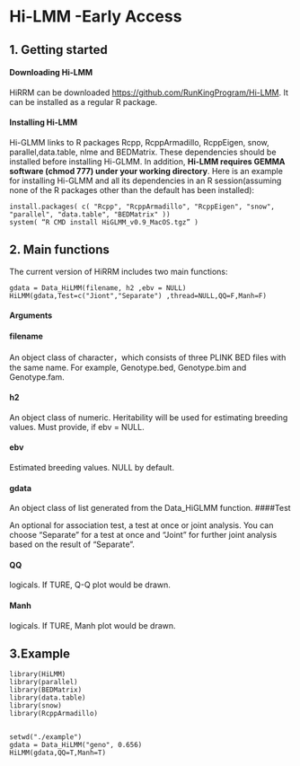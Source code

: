 # Hi-LMM -Early Access

## 1. Getting started
####	Downloading Hi-LMM
HiRRM can be downloaded https://github.com/RunKingProgram/Hi-LMM. It can be installed as a regular R package.
####	Installing Hi-LMM
Hi-GLMM links to R packages Rcpp, RcppArmadillo, RcppEigen, snow, parallel,data.table, nlme and BEDMatrix. These dependencies should be installed before installing Hi-GLMM. In addition, **Hi-LMM requires GEMMA software (chmod 777) under your working directory**. Here is an example for installing Hi-GLMM and all its dependencies in an R session(assuming none of the R packages other than the default has been installed):
```
install.packages( c( "Rcpp", "RcppArmadillo", "RcppEigen", "snow", "parallel", "data.table", "BEDMatrix" ))
system( “R CMD install HiGLMM_v0.9_MacOS.tgz” )
```
## 2. Main functions
The current version of HiRRM includes two main functions:
```
gdata = Data_HiLMM(filename, h2 ,ebv = NULL) 
HiLMM(gdata,Test=c("Jiont","Separate") ,thread=NULL,QQ=F,Manh=F)
```
#### Arguments
#### filename
An object class of character，which consists of three PLINK BED files with the same name. For example, Genotype.bed, Genotype.bim and Genotype.fam.

#### h2
An object class of numeric. Heritability will be used for estimating breeding values. Must provide, if ebv = NULL.
#### ebv
Estimated breeding values. NULL by default.
#### gdata
An object class of list generated from the Data_HiGLMM function.
####Test

An optional for association test, a test at once or joint analysis. You can choose “Separate” for a test at once and “Joint” for further joint analysis based on the result of “Separate”.

#### QQ

logicals. If TURE, Q-Q plot would be drawn.

#### Manh

logicals. If TURE, Manh plot would be drawn.


## 3.Example
```
library(HiLMM)
library(parallel)
library(BEDMatrix)
library(data.table)
library(snow)
library(RcppArmadillo)


setwd("./example")
gdata = Data_HiLMM("geno", 0.656) 
HiLMM(gdata,QQ=T,Manh=T)
```


